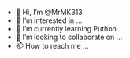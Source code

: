 - 👋 Hi, I’m @MrMK313
- 👀 I’m interested in ...
- 🌱 I’m currently learning Puthon
- 💞️ I’m looking to collaborate on ...
- 📫 How to reach me ...

<!---
MrMK313/MrMK313 is a ✨ special ✨ repository because its `README.md` (this file) appears on your GitHub profile.
You can click the Preview link to take a look at your changes.
--->
